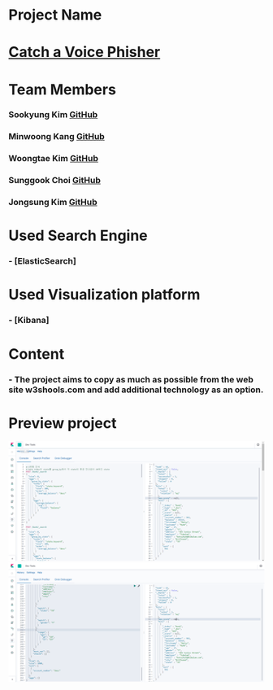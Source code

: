 # Project Name
# [Catch a Voice Phisher](https://github.com/angle2v/Catch-A-VoicePhisher)

# Team Members

### Sookyung Kim [GitHub](https://github.com/sooish)
### Minwoong Kang [GitHub](https://github.com/happymwkang)
### Woongtae Kim [GitHub](https://github.com/angle2v)
### Sunggook Choi [GitHub](https://github.com/SunggookCHOI)
### Jongsung Kim [GitHub](https://github.com/SEJSCloud)

# Used Search Engine
### - [ElasticSearch]

# Used Visualization platform
### - [Kibana]

# Content
### - The project aims to copy as much as possible from the web site w3shools.com and add additional technology as an option.

# Preview project
<img src="preview img/img1.png">
<img src="preview img/img2.png">


